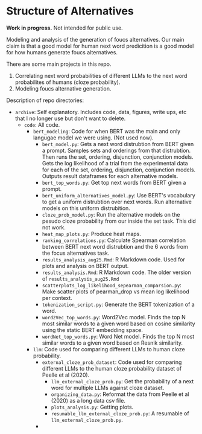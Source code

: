 # Structure of Alternatives

**Work in progress.** Not intended for public use.

Modeling and analysis of the generation of foucs alternatives. Our main claim is that a good model for human next word predicition is a good model for how humans generate foucs alternatives. 

There are some main projects in this repo. 
1) Correlating next word probabilities of different LLMs to the next word probabilites of humans (cloze probability). 
2) Modeling foucs alternative generation. 

Description of repo directories: 
- `archive`: Self explanatory. Includes code, data, figures, write ups, etc that I no longer use but don't want to delete. 
    - `code`: All code. 
        - `bert_modeling`: Code for when BERT was the main and only langugae model we were using. (Not used now).
            - `bert_model.py`: Gets a next word distrubtion from BERT given a prompt. Samples sets and orderings from that distrubtion. Then runs the set, ordering, disjunction, conjunction models. Gets the log likelihood of a trial from the experimental data for each of the set, ordering, disjunction, conjunction models. Outputs result dataframes for each alternative models. 
            - `bert_top_words.py`: Get top next words from BERT given a prompt.
            - `bert_uniform_alternatives_model.py`: Use BERT's vocabulary to get a uniform distrubtion over next words. Run alternative models on this uniform distrubition. 
            - `cloze_prob_model.py`: Run the alternative models on the pesudo cloze probability from our inside the set task. This did not work.
            - `heat_map_plots.py`: Produce heat maps.
            - `ranking_correlations.py`: Calculate Spearman correlation between BERT next word distrubtion and the 6 words from the focus alternatives task. 
            - `results_analysis_aug25.Rmd`: R Markdown code. Used for plots and analysis on BERT output. 
            - `results_analysis.Rmd`: R Markdown code. The older version of `results_analysis_aug25.Rmd`
            - `scatterplots_log_likelihood_sepearman_comparsion.py`: Make scatter plots of pearman_drop vs mean log likelihood per context.
            - `tokenization_script.py`: Generate the BERT tokenization of a word. 
            - `word2Vec_top_words.py`: Word2Vec model. Finds the top N most similar words to a given word based on cosine similarity using the static BERT embedding space. 
            - `wordNet_top_words.py`: Word Net model. Finds the top N most similar words to a given word based on Resnik similarity. 
        - `llm`: Code used for comparing different LLMs to human cloze probability. 
            - `external_cloze_prob_dataset`: Code used for comparing different LLMs to the human cloze probability dataset of Peelle et al (2020). 
                - `llm_external_cloze_prob.py`: Get the probability of a next word for multiple LLMs against cloze dataset.
                - `organizing_data.py`: Reformat the data from Peelle et al (2020) as a long data csv file. 
                - `plots_analysis.py`: Getting plots.
                - `resumable_llm_external_cloze_prob.py`: A resumable of `llm_external_cloze_prob.py`.
            - 


